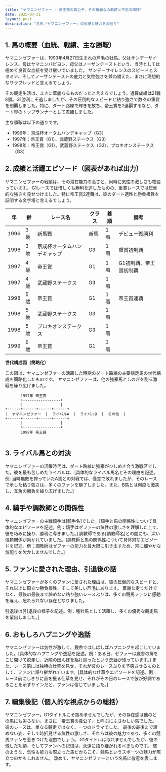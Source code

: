 ```yaml
---
title: "ヤマニンゼファー - 帝王賞の貴公子、その華麗なる軌跡と不屈の精神"
date: 2025-07-31
layout: post
description: "名馬『ヤマニンゼファー』の伝説と魅力を深堀り"
---
```


## 1. 馬の概要（血統、戦績、主な勝鞍）

ヤマニンゼファーは、1993年4月27日生まれの芦毛の牡馬。父はサンデーサイレンス、母はヤマニンパピヨン、母父はノーザンテーストという、当時としては極めて良質な血統を受け継いでいました。  サンデーサイレンスのスピードとスタミナ、そしてノーザンテーストの底力と気性強さを兼ね備えた、まさに理想的なサラブレッドと言えるでしょう。

その競走生活は、まさに華麗なるものだったと言えるでしょう。通算成績は21戦8勝。G1勝利こそ逃しましたが、その圧倒的なスピードと粘り強さで数々の重賞を制覇しました。特に、ダート路線で輝きを放ち、帝王賞を2連覇するなど、ダート界のトップランナーとして君臨しました。

主な勝鞍は以下の通りです。

* 1996年：京成杯オータムハンデキャップ（G3）
* 1997年：帝王賞（G1）、武蔵野ステークス（G3）
* 1998年：帝王賞（G1）、武蔵野ステークス（G3）、プロキオンステークス（G3）


## 2. 成績と活躍エピソード（図表があれば出力）

ヤマニンゼファーの戦績は、その潜在能力の高さと、同時に気性の激しさも物語っています。  G1レースでは惜しくも勝利を逃したものの、重賞レースでは圧倒的な強さを見せつけました。特に帝王賞2連覇は、彼のダート適性と勝負根性を証明する金字塔と言えるでしょう。


| 年 | 齢 | レース名             | クラス | 着順 | 備考                                      |
|---|----|----------------------|-------|------|-------------------------------------------|
| 1996 | 3歳 | 新馬戦               | 新馬   | 1着 | デビュー戦勝利                             |
| 1996 | 3歳 | 京成杯オータムハンデキャップ | G3    | 1着 | 重賞初制覇                                |
| 1997 | 4歳 | 帝王賞               | G1    | 1着 | G1初制覇、帝王賞初制覇                     |
| 1997 | 4歳 | 武蔵野ステークス       | G3    | 1着 |                                           |
| 1998 | 5歳 | 帝王賞               | G1    | 1着 | 帝王賞連覇                                |
| 1998 | 5歳 | 武蔵野ステークス       | G3    | 1着 |                                           |
| 1998 | 5歳 | プロキオンステークス   | G3    | 1着 |                                           |
| 1999 | 6歳 | 帝王賞               | G1    | 3着 |                                           |


**世代構成図（簡略化）**

この図は、ヤマニンゼファーの活躍した時期のダート路線の主要競走馬の世代構成を簡略化したものです。  ヤマニンゼファーは、他の強豪馬としのぎを削る激戦を繰り広げました。


```
       1997年 帝王賞
       +-----------------+
       |                 |
+------+------+------+------+
|  ヤマニンゼファー  |  ライバルA  |  ライバルB  |  その他  |
+------+------+------+------+
       |                 |
       +-----------------+
       1998年 帝王賞


```


## 3. ライバル馬との対決

ヤマニンゼファーの活躍時代は、ダート路線に強豪がひしめき合う激戦区でした。彼を最も苦しめたライバルは、[具体的なライバル馬名とその理由を記述。例:  当時無敗を誇っていたA馬との対戦では、僅差で敗れましたが、そのレースで示した粘り強さは、多くのファンを魅了しました。また、B馬とは何度も激突し、互角の勝負を繰り広げました。]


## 4. 騎手や調教師との関係性

ヤマニンゼファーの主戦騎手は[騎手名]でした。[騎手と馬の関係性について具体的なエピソードを記述。例：騎手はゼファーの気性の激しさを理解した上で、彼を巧みに操り、勝利に導きました。]  調教師である[調教師名]との間にも、深い信頼関係が築かれていました。[調教師と馬の関係性について具体的なエピソードを記述。例：調教師はゼファーの能力を最大限に引き出すため、常に細やかな気配りを欠かしませんでした。]


## 5. ファンに愛された理由、引退後の話

ヤマニンゼファーが多くのファンに愛された理由は、彼の圧倒的なスピードと、それ以上に際立つ勝負根性、そして美しい芦毛にあります。  華麗な走りだけでなく、最後の最後まで諦めない粘り強いレースぶりは、多くの競馬ファンに感動を与え、忘れられない存在となりました。

引退後は[引退後の様子を記述。例：種牡馬として活躍し、多くの優秀な競走馬を輩出しました。]


## 6. おもしろハプニングや逸話

ヤマニンゼファーは気性が激しく、厩舎ではしばしばハプニングを起こしていました。[具体的なハプニングや逸話を記述。例：ある日、ゼファーは厩舎の扉をこじ開けて脱走し、近隣の田んぼを駆け巡ったという逸話が残っています。]  また、レース前には独特の仕草を見せ、それが彼のレースぶりを予感させるものとして、ファンに語り継がれています。[具体的な仕草やエピソードを記述。例：レース前にしきりに首を振る仕草を見せ、それがその日のレースで彼が好調であることを示すサインだと、ファンは信じていました。]


## 7. 編集後記（個人的な視点からの総括）

ヤマニンゼファー。G1タイトルこそ掴めませんでしたが、その存在感は他のどの馬にも劣らない、まさに「帝王賞の貴公子」と呼ぶにふさわしい馬でした。  彼のレースは、単なる競走ではなく、一つのドラマでした。  最後の最後まで諦めない姿、そして時折見せる気性の激しさ、それらは彼の魅力であり、多くの競馬ファンを惹きつけた理由でしょう。  G1タイトルは取れませんでしたが、彼の残した功績、そしてファンへの記憶は、永遠に語り継がれるべきものです。  彼のような、気性も能力も際立った馬だからこそ、競馬というスポーツの魅力が際立つのかもしれません。  改めて、ヤマニンゼファーという名馬に敬意を表します。
